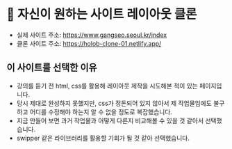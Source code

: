 # 👀 자신이 원하는 사이트 레이아웃 클론
- 실제 사이트 주소: https://www.gangseo.seoul.kr/index
- 클론 사이트 주소: https://holob-clone-01.netlify.app/

## 이 사이트를 선택한 이유
- 강의를 듣기 전 html, css를 활용해 레이아웃 제작을 시도해본 적이 있는 페이지입니다.
- 당시 제대로 완성하지 못했지만, css가 정돈되어 있지 않아서 제 작업물임에도 불구하고
  어디를 수정해야 하는지 알 수 없을 정도로 복잡했습니다.
- 지금 만들어 보면 과거 작업물과 어떻게 다른지 비교해볼 수 있을 것 같아서 선택했습니다.
- swipper 같은 라이브러리를 활용할 기회가 될 것 같아 선택했습니다.